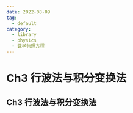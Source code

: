 ```yaml
---
date: 2022-08-09
tag:
  - default
category:
  - library
  - physics
  - 数学物理方程
---
```


# Ch3 行波法与积分变换法

## Ch3 行波法与积分变换法
